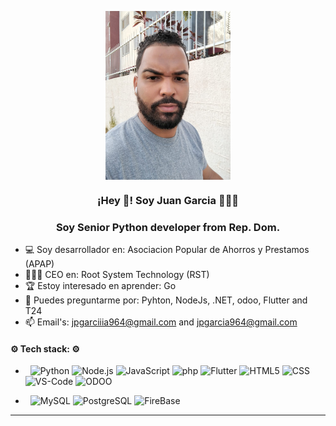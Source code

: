 <p align="center" width="300">
   <img align="center" width="200" src="https://github.com/JpGarciiia964/JpGarciiia964/blob/master/WhatsApp%20Image%202023-10-16%20at%2019.07.58_bc24c20a.jpg" />
   <h3 align="center">¡Hey 👋! Soy Juan Garcia 👨🏻‍💻</h3>
   <h3 align="center">Soy Senior Python developer from Rep. Dom.</h3>
</p>

- 💻​ Soy desarrollador en: Asociacion Popular de Ahorros y Prestamos (APAP)
- 👨🏻‍💻 CEO en: Root System Technology (RST)
- 🏆 Estoy interesado en aprender: Go
- 💬 Puedes preguntarme por: Pyhton, NodeJs, .NET, odoo, Flutter and T24
- 📫 Email's: jpgarciiia964@gmail.com and jpgarcia964@gmail.com

#### ⚙️​ Tech stack: ⚙️​

-  &nbsp;
  ![Python](https://img.shields.io/badge/-Python-FFFFFF?style=flat&logo=python)
  ![Node.js](https://img.shields.io/badge/-Node.js-FFFFFF?style=flat&logo=node.js)
  ![JavaScript](https://img.shields.io/badge/-JavaScript-FFFFFF?style=flat&logo=javascript)
  ![php](https://img.shields.io/badge/-php-FFFFFF?style=flat&logo=php)
  ![Flutter](https://img.shields.io/badge/-Flutter-0000FF?style=flat&logo=flutter)
  ![HTML5](https://img.shields.io/badge/-HTML5-FFFFFF?style=flat&logo=HTML5)
  ![CSS](https://img.shields.io/badge/-CSS-FFFFFF?style=flat&logo=CSS3&logoColor=1572B6)
  ![VS-Code](https://camo.githubusercontent.com/0832ab8a029274e4cdda561332da74375ab23a95d6eb97aac16269e042694ca9/68747470733a2f2f696d672e736869656c64732e696f2f62616467652f2d56535f436f64652d696e666f726d6174696f6e616c3f7374796c653d666c6174266c6f676f3d76697375616c2d73747564696f2d636f6465266c6f676f436f6c6f723d776869746526636f6c6f723d303037414343)
  ![ODOO](https://camo.githubusercontent.com/eca4e6ac03babf573b8b0d6c6471b41f1bd6c77f9287877205b5580b5ec854d9/68747470733a2f2f696d672e736869656c64732e696f2f62616467652f2d4f646f6f2d696e666f726d6174696f6e616c3f7374796c653d666c6174266c6f676f3d6f646f6f266c6f676f436f6c6f723d776869746526636f6c6f723d373134423637)

-  &nbsp;
  ![MySQL](https://img.shields.io/badge/-MySQL-FFFFFF?style=flat&logo=mysql)
  ![PostgreSQL](https://img.shields.io/badge/-PostgreSQL-FFFFFF?style=flat&logo=PostgreSQL)
  ![FireBase](https://img.shields.io/badge/-FireBase-FFFFFF?style=flat&logo=firebase)
  
  <hr>
